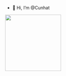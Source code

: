 
- 👋 Hi, I’m @Cunhat
<!--- - 👀 I’m interested in ...
- 🌱 I’m currently learning ...
- 💞️ I’m looking to collaborate on ...
- 📫 How to reach me ... --->

<div>
<!--   <img height="180em" src="https://github-readme-stats.vercel.app/api?username=cunhat&show_icons=true&theme=tokyonight" /> -->
  <img height="180em" src="https://github-readme-stats.vercel.app/api/top-langs/?username=cunhat&layout=compact&theme=tokyonight" />
</div>

<!---
Cunhat/Cunhat is a ✨ special ✨ repository because its `README.md` (this file) appears on your GitHub profile.
You can click the Preview link to take a look at your changes.
--->
